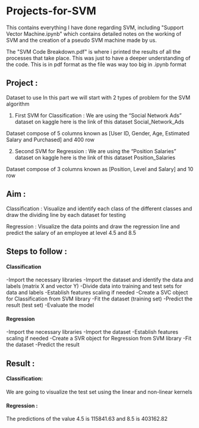 # Projects-for-SVM

This contains everything I have done regarding SVM, including "Support Vector Machine.ipynb" which contains detailed notes on the working of SVM and the creation of a pseudo SVM machine made by us.

The "SVM Code Breakdown.pdf" is where i printed the results of all the processes that take place. This was just to have a deeper understanding of the code. This is in pdf format as the file was way too big in .ipynb format

## Project :

Dataset to use
In this part we will start with 2 types of problem for the SVM algorithm
1) First SVM for Classification : We are using the “Social Network Ads” dataset on kaggle here is the link of this dataset Social_Network_Ads

Dataset compose of 5 columns known as [User ID, Gender, Age, Estimated Salary and Purchased] and 400 row

2) Second SVM for Regression : We are using the “Position Salaries” dataset on kaggle here is the link of this dataset Position_Salaries

Dataset compose of 3 columns known as [Position, Level and Salary] and 10 row

## Aim :

Classification :
Visualize and identify each class of the different classes and draw the dividing line by each dataset for testing

Regression :
Visualize the data points and draw the regression line and predict the salary of an employee at level 4.5 and 8.5

## Steps to follow :

#### Classification

-Import the necessary libraries
-Import the dataset and identify the data and labels (matrix X and vector Y)
-Divide data into training and test sets for data and labels
-Establish features scaling if needed
-Create a SVC object for Classification from SVM library
-Fit the dataset (training set)
-Predict the result (test set)
-Evaluate the model

#### Regression

-Import the necessary libraries
-Import the dataset
-Establish features scaling if needed
-Create a SVR object for Regression from SVM library
-Fit the dataset
-Predict the result

## Result :

#### Classification: 

We are going to visualize the test set using the linear and non-linear kernels

#### Regression :

The predictions of the value 4.5 is 115841.63 and 8.5 is 403162.82 
